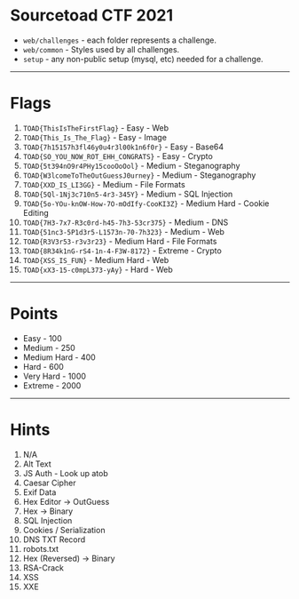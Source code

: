 # Sourcetoad CTF 2021

 * `web/challenges` - each folder represents a challenge.
 * `web/common` - Styles used by all challenges.
 * `setup` - any non-public setup (mysql, etc) needed for a challenge.

---
# Flags

 1. `TOAD{ThisIsTheFirstFlag}` - Easy - Web
 2. `TOAD{This_Is_The_Flag}` - Easy - Image
 3. `TOAD{7h15157h3fl46y0u4r3l00k1n6f0r}` - Easy - Base64
 4. `TOAD{SO_YOU_NOW_ROT_EHH_CONGRATS}` - Easy - Crypto
 5. `TOAD{5t394nO9r4PHy15cooOoOol}` - Medium - Steganography
 6. `TOAD{W3lcomeToTheOutGuessJ0urney}` - Medium - Steganography
 7. `TOAD{XXD_IS_LI3GG}` - Medium - File Formats
 8. `TOAD{5Ql-1Nj3c710n5-4r3-345Y}` - Medium - SQL Injection
 9. `TOAD{5o-YOu-knOW-How-7O-mOdIfy-CooKI3Z}` - Medium Hard - Cookie Editing
 10. `TOAD{7H3-7x7-R3c0rd-h45-7h3-53cr375}` - Medium - DNS
 11. `TOAD{51nc3-5P1d3r5-L1573n-70-7h323}` - Medium - Web
 12. `TOAD{R3V3r53-r3v3r23}` - Medium Hard - File Formats
 13. `TOAD{8R34k1nG-rS4-1n-4-F3W-8172}` - Extreme - Crypto
 14. `TOAD{XSS_IS_FUN}` - Medium Hard - Web
 15. `TOAD{xX3-15-c0mpL373-yAy}` - Hard - Web

---
# Points

 * Easy - 100
 * Medium - 250
 * Medium Hard - 400
 * Hard - 600
 * Very Hard - 1000
 * Extreme - 2000

---
# Hints
 1. N/A
 2. Alt Text
 3. JS Auth - Look up atob
 4. Caesar Cipher
 5. Exif Data
 6. Hex Editor -> OutGuess
 7. Hex -> Binary
 8. SQL Injection
 9. Cookies / Serialization
 10. DNS TXT Record
 11. robots.txt
 12. Hex (Reversed) -> Binary
 13. RSA-Crack
 14. XSS
 15. XXE
